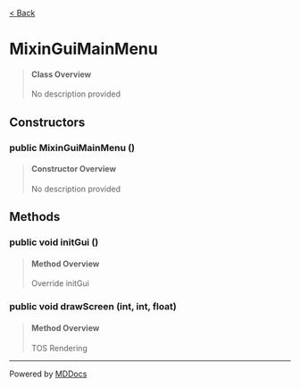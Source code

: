 [< Back](README.md)
# MixinGuiMainMenu #
>#### Class Overview ####
>No description provided
## Constructors ##
### public MixinGuiMainMenu () ###
>#### Constructor Overview ####
>No description provided
>
## Methods ##
### public void initGui () ###
>#### Method Overview ####
>Override initGui
>
### public void drawScreen (int, int, float) ###
>#### Method Overview ####
>TOS Rendering
>

---
Powered by [MDDocs](https://github.com/VRCube/MDDocs)